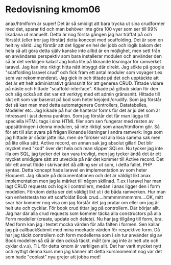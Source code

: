 ---
---
Redovisning kmom06
=========================

anax/htmlform är super! Det är så smidigt att bara trycka ut sina crudformer med det, sparar tid och man behöver inte göra 100 vyer som ser till 99% likadana ut manuellt. Detta är nog första gången jag har träffat på och förstått (eller tror jag förstår) detta koncept med scaffolding. Det är som en helt ny värld. Jag förstår att det ligger en hel del jobb och logik bakom det hela så att göra detta själv kanske inte alltid är en möjlighet, men sett från en användares perspektiv som bara installerar modulen och använder den så är det verkligen kalas! Jag kolla lite på liknande lösningar för ramverket laravel. Jag kan inte riktigt hitta nått inbyggt där direkt. Jag sökte på google "scaffolding laravel crud" och fick fram ett antal moduler som voyager  t.ex som var rekommenderat. Jag gick in och tittade på det och upptäckte att det är ett helt administrativt gränssnitt för att generea CRUD. Tittade vidare på näste och hittade "scaffold-interface". Kikade på gitbub sidan för den och såg också att det var ett verktyg med ett admin gränssnitt. Hittade till slut ett som var baserat på kod som heter kejojedi/crudify. Som jag förstår det så kan man med detta automatgenera Controllers, Datatabelles, Modeller etc. Jag kikade på hur de hanterar forms för det är ju det som är intressant i just denna punkten. Som jag förstår det får man lägga till speciella HTML tags i sina HTML filer som sen fungerar med resten av uppsättningen i denna modulen, så inte riktigt som anax/htmlform gör. Så för att till slut svara på frågan liknande lösningar i andra ramverk: Inga som jag hittade är sådär jätte lika, men de föröker väl alla lösa samma sak men på lite olika sätt.
Active record, en annan sak jag absolut gillar! Det blir mycket med "kod" över det hela och man slipper SQLen. Nu tycker jag inte illa om SQL, jag tycker det kan vara trevligt, men jag tycker ändå det är ett mycket smidigare sätt att utveckla på när det kommer till Active record. Det blir ett annat flöde i skrivandet då allting ser ut som, i detta fallet, PHP syntax. Detta koncept hade laravel en implementation av som heter Eloquent. Jag kikade på documentationen och det är väldigt likt anax implementation men jag la märket till någon skillnad. T.ex i laravel har man lagt CRUD requests och logik i controllern, medan i anax ligger den i form modellen. Förutom detta ser det väldigt likt ut i de båda ramverken. Hur man kan enhetstesta tex ett scaffoldat Book crud....hmmmmmmmmm....OK, mitt svar här kommer nog visa om jag förstår det jag pratar om eller om jag är helt ute och cycklar. För book crud tittar jag på controllern. Där börjar allt. Jag har där alla crud requests som kommer täcka alla constructors på alla Form modeller (create, update och delete). Nu har jag tillgång till form, bra. Med form kan jag i testet mocka värden för alla fälten i formen. Sen kallar jag på callbackSubmit med mina mockade värden för respektive form. Då har jag täckt controllern och form modellerna som i sin tur använder sig av Book modellen så då är den också täckt, mål! (om jag inte är helt ute och cyklar d.v.s). TIL för detta kmom är verkligen allt. Det har varit mycket nytt och nyttigt denna kurs men jag känner att detta kursmomemnt nog var det som hade "coolast" nya grejer att jobba med!
